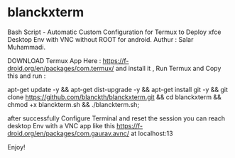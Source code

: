 # blanckxterm
Bash Script - Automatic Custom Configuration for Termux to Deploy xfce Desktop Env with VNC without ROOT for android.
Authur : Salar Muhammadi.

DOWNLOAD Termux App Here : https://f-droid.org/en/packages/com.termux/ and install it , Run Termux and Copy this and run :

apt-get update -y && apt-get dist-upgrade -y && apt-get install git -y && git clone https://github.com/blanckth/blanckxterm.git && cd blanckxterm && chmod +x blanckterm.sh && ./blanckterm.sh;

after successfully Configure Terminal and reset the session you can reach desktop Env with a VNC app like this https://f-droid.org/en/packages/com.gaurav.avnc/ at localhost:13

Enjoy!
